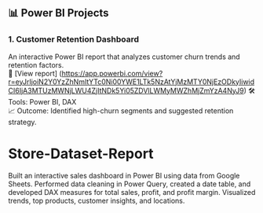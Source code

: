 ## 📊 Power BI Projects

### 1. Customer Retention Dashboard
An interactive Power BI report that analyzes customer churn trends and retention factors.  
🔗 [View report] (https://app.powerbi.com/view?r=eyJrIjoiN2Y0YzZhNmItYTc0Ni00YWE1LTk5NzAtYjMzMTY0NjEzODkyIiwidCI6IjA3MTUzMWNjLWU4ZjItNDk5Yi05ZDVlLWMyMWZhMjZmYzA4NyJ9) 
🛠 Tools: Power BI, DAX  
📈 Outcome: Identified high-churn segments and suggested retention strategy.



# Store-Dataset-Report
Built an interactive sales dashboard in Power BI using data from Google Sheets. Performed data cleaning in Power Query, created a date table, and developed DAX measures for total sales, profit, and profit margin. Visualized trends, top products, customer insights, and locations.
